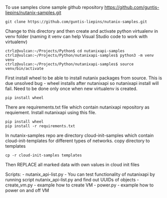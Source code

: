 To use samples clone sample github repository https://github.com/guntis-liepins/nutanix-samples.git

```
git clone https://github.com/guntis-liepins/nutanix-samples.git
```

Change to this directory and then create and activate python virtualenv in venv folder
(naming it venv can help Visual Studio code to work with virtualenv)
```
ctrlz@vulcan:~/Projects/Python$ cd nutanixapi-samples
ctrlz@vulcan:~/Projects/Python/nutanixapi-samples$ python3 -m venv venv
ctrlz@vulcan:~/Projects/Python/nutanixapi-samples$ source venv/bin/activate
```

First install wheel to be able to install nutanix packages from source.
This is due unsolved bug - wheel installs after nutanixapi so nutanixapi install will fail.
Need to be done only once when new virtualenv is created.
```
pip install wheel
```
There are requirements.txt file which contain nutanixapi repository as requiement.
Install nutanixapi using this file.

```
pip install wheel
pip install -r requirements.txt
```

In nutanix-samples repo are directory cloud-init-samples which contain cloud-init-templates for different types of networks.
copy directory to templates
```
cp -r cloud-init-samples templates
```
Then REPLACE all marked data with own values in cloud init files

Scripts:
    - nutanix_api-list.py - You can test functionality of nutanixapi by running script nutanix_api-list.py and find out UUIDs of objects
    - create_vm.py - example how to create VM
    - power.py - example how to power on and off VM






